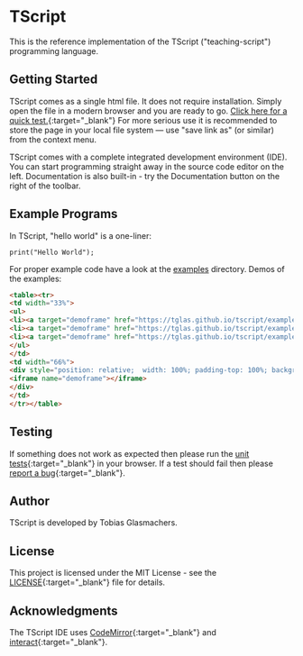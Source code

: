 # TScript
This is the reference implementation of the TScript ("teaching-script")
programming language.

## Getting Started
TScript comes as a single html file. It does not require installation.
Simply open the file in a modern browser and you are ready to go.
[Click here for a quick test.](https://tglas.github.io/tscript/distribution/index.html){:target="_blank"}
For more serious use it is recommended to store the page in your local
file system &mdash; use "save link as" (or similar) from the context
menu.

TScript comes with a complete integrated development environment (IDE).
You can start programming straight away in the source code editor on
the left. Documentation is also built-in - try the Documentation button
on the right of the toolbar.

## Example Programs
In TScript, "hello world" is a one-liner:
```
print("Hello World");
```
For proper example code have a look at the [examples](https://github.com/TGlas/tscript/tree/master/examples)
directory. Demos of the examples:
```html
<table><tr>
<td width="33%">
<ul>
<li><a target="demoframe" href="https://tglas.github.io/tscript/examples/demos/snowflake.html">turtle graphics: snowflake</a></li>
<li><a target="demoframe" href="https://tglas.github.io/tscript/examples/demos/gameoflife.html">canvas graphics: game of life</a></li>
<li><a target="demoframe" href="https://tglas.github.io/tscript/examples/demos/cube3D.html">canvas graphics: 3D cube</a></li>
</ul>
</td>
<td width="66%">
<div style="position: relative;  width: 100%; padding-top: 100%; background: #aaa;">
<iframe name="demoframe"></iframe>
</div>
</td>
</tr></table>
```

## Testing
If something does not work as expected then please run the
[unit tests](https://tglas.github.io/tscript/source/unittest.html){:target="_blank"}
in your browser. If a test should fail then please
[report a bug](https://github.com/TGlas/tscript/issues){:target="_blank"}.

## Author
TScript is developed by Tobias Glasmachers.

## License
This project is licensed under the MIT License - see the
[LICENSE](LICENSE){:target="_blank"} file for details.

## Acknowledgments
The TScript IDE uses [CodeMirror](https://codemirror.net/){:target="_blank"}
and [interact](https://interactjs.io/){:target="_blank"}.
